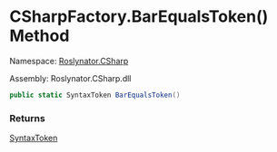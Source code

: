 # CSharpFactory\.BarEqualsToken\(\) Method

Namespace: [Roslynator.CSharp](../../README.md)

Assembly: Roslynator\.CSharp\.dll

```csharp
public static SyntaxToken BarEqualsToken()
```

### Returns

[SyntaxToken](https://docs.microsoft.com/en-us/dotnet/api/microsoft.codeanalysis.syntaxtoken)

